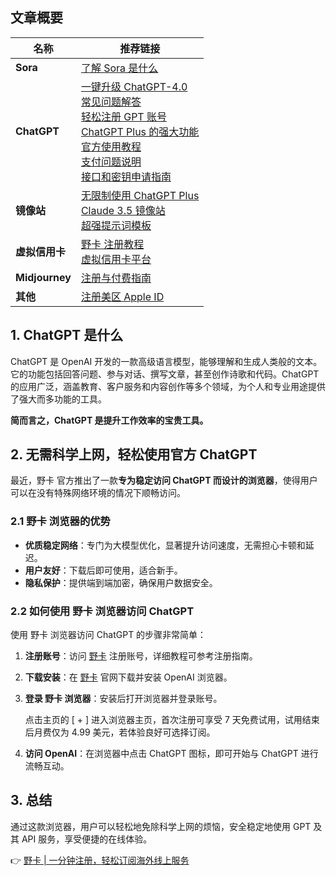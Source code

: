 ## 文章概要

| 名称                | 推荐链接                                                   |
|---------------------|------------------------------------------------------------|
| **Sora**            | [了解 Sora 是什么](https://bit.ly/bewildcard)            |
| **ChatGPT**         | [一键升级 ChatGPT-4.0](https://bit.ly/bewildcard) <br> [常见问题解答](https://bit.ly/bewildcard) <br> [轻松注册 GPT 账号](https://bit.ly/bewildcard) <br> [ChatGPT Plus 的强大功能](https://bit.ly/bewildcard) <br> [官方使用教程](https://bit.ly/bewildcard) <br> [支付问题说明](https://bit.ly/bewildcard) <br> [接口和密钥申请指南](https://bit.ly/bewildcard) |
| **镜像站**          | [无限制使用 ChatGPT Plus](https://bit.ly/bewildcard) <br> [Claude 3.5 镜像站](https://bit.ly/bewildcard) <br> [超强提示词模板](https://bit.ly/bewildcard) |
| **虚拟信用卡**      | [野卡 注册教程](https://bit.ly/bewildcard) <br> [虚拟信用卡平台](https://bit.ly/bewildcard) |
| **Midjourney**      | [注册与付费指南](https://bit.ly/bewildcard)              |
| **其他**            | [注册美区 Apple ID](https://bit.ly/bewildcard)           |

## 1. ChatGPT 是什么

ChatGPT 是 OpenAI 开发的一款高级语言模型，能够理解和生成人类般的文本。它的功能包括回答问题、参与对话、撰写文章，甚至创作诗歌和代码。ChatGPT 的应用广泛，涵盖教育、客户服务和内容创作等多个领域，为个人和专业用途提供了强大而多功能的工具。

**简而言之，ChatGPT 是提升工作效率的宝贵工具。**

## 2. 无需科学上网，轻松使用官方 ChatGPT

最近，野卡 官方推出了一款**专为稳定访问 ChatGPT 而设计的浏览器**，使得用户可以在没有特殊网络环境的情况下顺畅访问。

### 2.1 野卡 浏览器的优势

- **优质稳定网络**：专门为大模型优化，显著提升访问速度，无需担心卡顿和延迟。
- **用户友好**：下载后即可使用，适合新手。
- **隐私保护**：提供端到端加密，确保用户数据安全。

### 2.2 如何使用 野卡 浏览器访问 ChatGPT

使用 野卡 浏览器访问 ChatGPT 的步骤非常简单：

1. **注册账号**：访问 [野卡](https://bit.ly/bewildcard) 注册账号，详细教程可参考注册指南。
   
2. **下载安装**：在 [野卡](https://bit.ly/bewildcard) 官网下载并安装 OpenAI 浏览器。

3. **登录 野卡 浏览器**：安装后打开浏览器并登录账号。

   点击主页的 [ + ] 进入浏览器主页，首次注册可享受 7 天免费试用，试用结束后月费仅为 4.99 美元，若体验良好可选择订阅。

4. **访问 OpenAI**：在浏览器中点击 ChatGPT 图标，即可开始与 ChatGPT 进行流畅互动。

## 3. 总结

通过这款浏览器，用户可以轻松地免除科学上网的烦恼，安全稳定地使用 GPT 及其 API 服务，享受便捷的在线体验。

👉 [野卡 | 一分钟注册，轻松订阅海外线上服务](https://bit.ly/bewildcard)